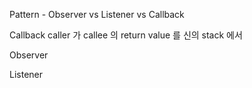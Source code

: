 Pattern - Observer vs Listener vs Callback

Callback
caller 가 callee 의 return value 를 신의 stack 에서 

Observer


Listener